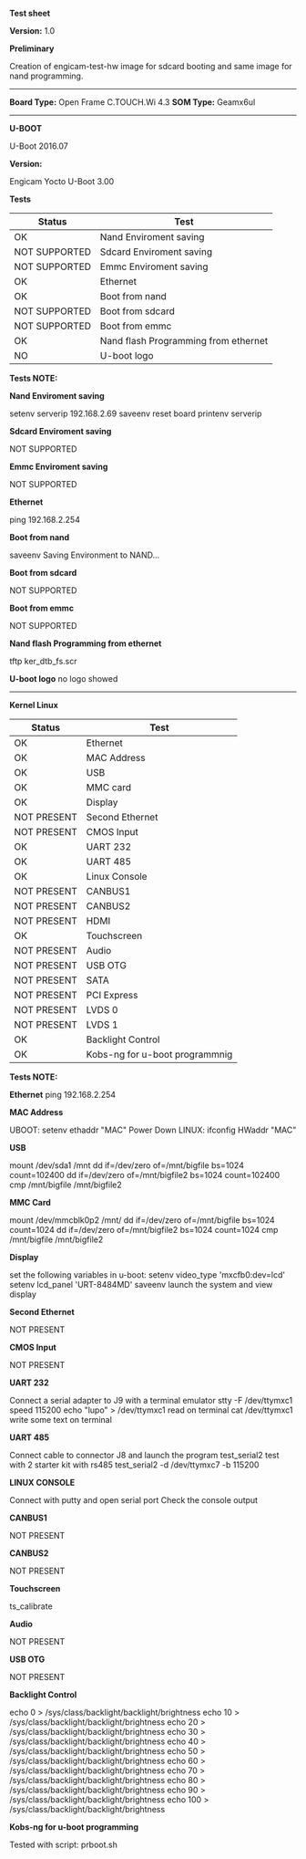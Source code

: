 **Test sheet**

**Version:** 1.0


**Preliminary**

Creation of engicam-test-hw image for sdcard booting and same image for nand programming.

--------------------------------------------------------------------------------------------------------

**Board Type:** Open Frame C.TOUCH.Wi 4.3
**SOM Type:**  Geamx6ul

--------------------------------------------------------------------------------------------------------

**U-BOOT**

U-Boot 2016.07

**Version:**

Engicam Yocto U-Boot 3.00

**Tests**

| Status  |  Test |
|---------|-------|
| OK |Nand Enviroment saving   |
| NOT SUPPORTED |Sdcard  Enviroment saving |
| NOT SUPPORTED |Emmc  Enviroment saving |
| OK |Ethernet  |
| OK |Boot from nand   |
| NOT SUPPORTED |Boot from sdcard  |
| NOT SUPPORTED |Boot from emmc  |
| OK |Nand flash Programming from ethernet   |
| NO |U-boot logo |


**Tests NOTE:**

**Nand Enviroment saving**

setenv serverip 192.168.2.69
saveenv
reset board
printenv  serverip

**Sdcard  Enviroment saving**

NOT SUPPORTED

**Emmc  Enviroment saving**

NOT SUPPORTED

**Ethernet**

ping 192.168.2.254

**Boot from nand**

saveenv
Saving Environment to NAND...

**Boot from sdcard**

NOT SUPPORTED

**Boot from emmc**

NOT SUPPORTED

**Nand flash Programming from ethernet**

tftp ker_dtb_fs.scr

**U-boot logo**
no logo showed

--------------------------------------------------------------------------------------------------------
**Kernel Linux**

| Status  |  Test |
|---------|-------|
| OK |Ethernet|
| OK |MAC Address|
| OK |USB|
| OK |MMC card|
| OK |Display|
| NOT PRESENT |Second Ethernet|
| NOT PRESENT |CMOS Input|
| OK |UART 232|
| OK |UART 485|
| OK |Linux Console|
| NOT PRESENT |CANBUS1|
| NOT PRESENT |CANBUS2|
| NOT PRESENT |HDMI|
| OK |Touchscreen|
| NOT PRESENT |Audio|
| NOT PRESENT |USB  OTG|
| NOT PRESENT |SATA|
| NOT PRESENT |PCI Express|
| NOT PRESENT |LVDS 0|
| NOT PRESENT |LVDS 1|
| OK |Backlight Control|
| OK |Kobs-ng for u-boot programmnig|

**Tests NOTE:**

**Ethernet**
ping 192.168.2.254

**MAC Address**

UBOOT: setenv ethaddr "MAC"
Power Down
LINUX: ifconfig
HWaddr "MAC"

**USB**

mount /dev/sda1 /mnt
dd if=/dev/zero of=/mnt/bigfile bs=1024 count=102400
dd if=/dev/zero of=/mnt/bigfile2 bs=1024 count=102400
cmp /mnt/bigfile /mnt/bigfile2

**MMC Card**

mount /dev/mmcblk0p2 /mnt/
dd if=/dev/zero of=/mnt/bigfile bs=1024 count=1024
dd if=/dev/zero of=/mnt/bigfile2 bs=1024 count=1024
cmp /mnt/bigfile /mnt/bigfile2

**Display**

set the following variables in u-boot:
setenv video_type 'mxcfb0:dev=lcd'
setenv lcd_panel 'URT-8484MD'
saveenv
launch the system and view display

**Second Ethernet**

NOT PRESENT

**CMOS Input**

NOT PRESENT

**UART 232**

Connect a serial adapter to J9 with a terminal emulator
stty -F /dev/ttymxc1 speed 115200
echo "lupo" > /dev/ttymxc1
read on terminal
cat /dev/ttymxc1
write some text on terminal

**UART 485**

Connect cable to connector J8 and launch the program test_serial2
test with 2 starter kit with rs485
test_serial2 -d /dev/ttymxc7 -b 115200

**LINUX CONSOLE**

Connect with putty and open serial port
Check the console output

**CANBUS1**

NOT PRESENT

**CANBUS2**

NOT PRESENT

**Touchscreen**

ts_calibrate

**Audio**

NOT PRESENT

**USB OTG**

NOT PRESENT

**Backlight Control**

echo 0 > /sys/class/backlight/backlight/brightness
echo 10 > /sys/class/backlight/backlight/brightness
echo 20 > /sys/class/backlight/backlight/brightness
echo 30 > /sys/class/backlight/backlight/brightness
echo 40 > /sys/class/backlight/backlight/brightness
echo 50 > /sys/class/backlight/backlight/brightness
echo 60 > /sys/class/backlight/backlight/brightness
echo 70 > /sys/class/backlight/backlight/brightness
echo 80 > /sys/class/backlight/backlight/brightness
echo 90 > /sys/class/backlight/backlight/brightness
echo 100 > /sys/class/backlight/backlight/brightness


**Kobs-ng for u-boot programming**

Tested with script: prboot.sh
